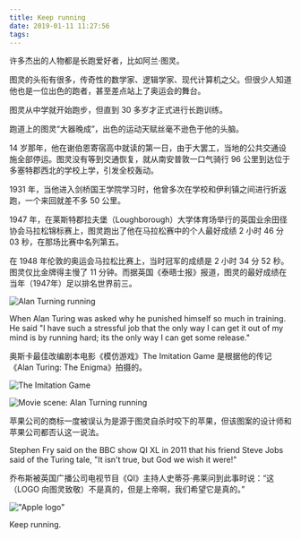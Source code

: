 ```yaml
---
title: Keep running
date: 2019-01-11 11:27:56
tags:
---
```


许多杰出的人物都是长跑爱好者，比如阿兰·图灵。

图灵的头衔有很多，传奇性的数学家、逻辑学家、现代计算机之父。但很少人知道他也是一位出色的跑者，甚至差点站上了奥运会的舞台。

图灵从中学就开始跑步，但直到 30 多岁才正式进行长跑训练。

跑道上的图灵“大器晚成”，出色的运动天赋丝毫不逊色于他的头脑。

14 岁那年，他在谢伯恩寄宿高中就读的第一日，由于大罢工，当地的公共交通设施全部停运。图灵没有等到交通恢复，就从南安普敦一口气骑行 96 公里到达位于多塞特郡西北的学校上学，引发全校轰动。

1931 年，当他进入剑桥国王学院学习时，他曾多次在学校和伊利镇之间进行折返跑，一个来回就差不多 50 公里。

1947 年，在莱斯特郡拉夫堡（Loughborough）大学体育场举行的英国业余田径协会马拉松锦标赛上，图灵跑出了他在马拉松赛中的个人最好成绩 2 小时 46 分 03 秒，在那场比赛中名列第五。

在 1948 年伦敦的奥运会马拉松比赛上，当时冠军的成绩是 2 小时 34 分 52 秒。图灵仅比金牌得主慢了 11 分钟。而据英国《泰晤士报》报道，图灵的最好成绩在当年（1947年）足以排名世界前三。

![Alan Turning running](https://therunnereclectic.files.wordpress.com/2014/11/alan-turing-running.jpg "Alan Turning running")

When Alan Turing was asked why he punished himself so much in training. He said "I have such a stressful job that the only way I can get it out of my mind is by running hard; its the only way I can get some release."

奥斯卡最佳改编剧本电影《模仿游戏》The Imitation Game 是根据他的传记《Alan Turing: The Enigma》拍摄的。

![The Imitation Game](https://img01.mgo-images.com/image/thumbnail/v2/content/MMV23F9EE71557457EFE04D2B6E4DBBA320A.jpeg "The Imitation Game")

![Movie scene: Alan Turning running](https://static.gamesurf.it/immagini/2014/11272/big/the_imitation_game_584289.jpg "Movie scene: Alan Turning running")

苹果公司的商标一度被误认为是源于图灵自杀时咬下的苹果，但该图案的设计师和苹果公司都否认这一说法。

Stephen Fry said on the BBC show QI XL in 2011 that his friend Steve Jobs said of the Turing tale, "It isn't true, but God we wish it were!"

乔布斯被英国广播公司电视节目《QI》主持人史蒂芬·弗莱问到此事时说：“这（LOGO 向图灵致敬）不是真的，但是上帝啊，我们希望它是真的。”

!["Apple logo"](https://www.fineprintart.com/images/blog/history-of-apple-logo/Apple-Logo-by-Rob-Janoff.svg "Apple logo")

Keep running.